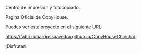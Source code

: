 Centro de impresión y fotocopiado.

Pagina Oficial de CopyHouse.

Puedes ver este proyecto en el siguiente URL: 

https://fabriziobarriossaavedra.github.io/CopyHouseChincha/

¡Disfrutar!